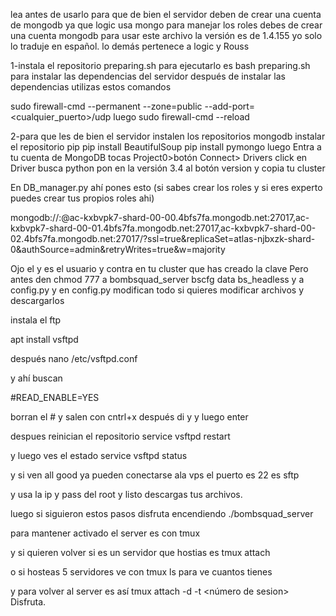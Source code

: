 lea antes de usarlo
para que de bien el servidor deben de crear una cuenta de mongodb
ya que logic usa mongo para manejar los roles
debes de crear una cuenta mongodb para usar este archivo la versión
es de 1.4.155 yo solo lo traduje en español. lo demás pertenece a logic y Rouss

1-instala el repositorio preparing.sh para ejecutarlo es bash preparing.sh para instalar las dependencias del servidor
después de instalar las dependencias utilizas estos comandos

sudo firewall-cmd --permanent --zone=public --add-port=<cualquier_puerto>/udp
luego sudo firewall-cmd --reload

2-para que les de bien el servidor instalen los repositorios mongodb
instalar el repositorio pip
pip install BeautifulSoup
pip install pymongo
luego Entra a tu cuenta de MongoDB tocas
Project0>botón Connect> Drivers click en Driver busca python pon en la versión 3.4 al botón version y copia tu cluster

En DB_manager.py ahí pones esto (si sabes crear los roles y si eres experto puedes crear tus propios roles ahi)

mongodb://<user>:<password>@ac-kxbvpk7-shard-00-00.4bfs7fa.mongodb.net:27017,ac-kxbvpk7-shard-00-01.4bfs7fa.mongodb.net:27017,ac-kxbvpk7-shard-00-02.4bfs7fa.mongodb.net:27017/?ssl=true&replicaSet=atlas-njbxzk-shard-0&authSource=admin&retryWrites=true&w=majority

Ojo el <user> y <password> es el usuario y contra en tu cluster que has creado la clave
Pero antes den chmod 777 a bombsquad_server bscfg data bs_headless y a config.py y en config.py modifican todo
si quieres modificar archivos y descargarlos

instala el ftp

apt install vsftpd

después nano /etc/vsftpd.conf

y ahí buscan

#READ_ENABLE=YES

borran el # y salen con cntrl+x después di y y luego enter

despues reinician el repositorio service vsftpd restart

y luego ves el estado service vsftpd status

y si ven all good ya pueden conectarse ala vps
el puerto es 22 es sftp

y usa la ip y pass del root y listo descargas tus archivos.

luego si siguieron estos pasos disfruta encendiendo ./bombsquad_server

para mantener activado el server es con tmux

y si quieren volver si es un servidor que hostias es tmux attach 

o si hosteas 5 servidores ve con tmux ls para ve cuantos tienes

y para volver al server es así tmux attach -d -t <número de sesion>
Disfruta.
